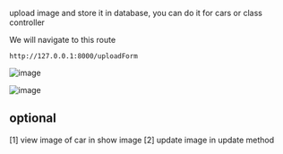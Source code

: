 
upload image and store it in database, you can do it for cars or class controller

We will navigate to this route 

``` http://127.0.0.1:8000/uploadForm ```

![image](https://github.com/user-attachments/assets/50ff44a6-cef2-4234-b62b-f6efb614277f)

![image](https://github.com/user-attachments/assets/eb794bfc-579e-4b76-879e-0d3fdd9fb4fb)


optional
-------
[1] view image of car in show image
[2] update image in update method
